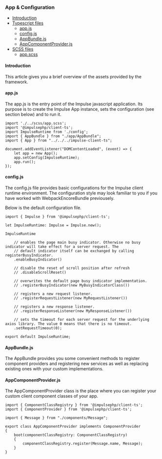 <h3 class="doc-title">App & Configuration</h3>

- [Introduction](#introduction)
- [Typescript files](#typescript-files)
  - [app.js](#app-js)
  - [config.js](#config-js)
  - [AppBundle.js](#appbundle-js)
  - [AppComponentProvider.js](#appcomponentprovider-js)
- [SCSS files](#scss-files)
  - [app.scss](#app-scss)

<h4><a name="introduction">Introduction</a></h4>
This article gives you a brief overview of the assets provided by the framework.

<h4><a id="app-js">app.js</a></h4>

The app.js is the entry point of the Impulse javascript application. Its purpose is to create the Impulse App instance, sets the configuration (see section below) and to run it. 

<pre class="imp-code code-white line-numbers language-js">
<code class="language-js">import './../scss/app.scss';
import '@impulsephp/client-ts';
import ImpulseRuntime from './config';
import { AppBundle } from "./app/AppBundle";
import { App } from "../../../impulse-client-ts";

document.addEventListener("DOMContentLoaded", (event) => {
    let app = new App();
    app.setConfig(ImpulseRuntime);
    app.run();
});</code>
</pre>

<h4><a id="config-js">config.js</a></h4>

The config.js file provides basic configurations for the Impulse client runtime environment. The configuration style may
look familiar to you if you have worked with WebpackEncoreBundle previousely.

Below is the default configuration file.

<pre class="imp-code code-white line-numbers language-js">
<code class="language-js">import { Impulse } from '@impulsephp/client-ts';

let ImpulseRuntime: Impulse = Impulse.new();

ImpulseRuntime

    // enables the page main busy indicator. Otherwise no busy indicator will take effect for a server request. The
    // default indicator itself can be exchanged by calling registerBusyIndicator.
    .enableBusyIndicator()

    // disable the reset of scroll position after refresh
    // .disableScrollReset()

    // overwrites the default page busy indicator implementation.
    // .registerBusyIndicator(new MyBusyIndicatorClass())

    // registers a new request listener.
    // .registerRequestListener(new MyRequestListener())

    // registers a new response listener.
    // .registerResponseListener(new MyResponseListener())

    // sets the timeout for each server request for the underlying axios library. The value 0 means that there is no timeout.
    .setRequestTimeout(0);

export default ImpulseRuntime;</code>
</pre>

<h4><a id="appbundle-js">AppBundle.js</a></h4>

The AppBundle provides you some convenient methods to register component providers and registering new services as well
as replacing existing ones with your custom implementations.

<h4><a id="appcomponentprovider-js">AppComponentProvider.js</a></h4>

The AppComponentProvider class is the place where you can register your custom client component classes of your app.

<pre class="imp-code code-white line-numbers language-js">
<code class="language-js">import { ComponentClassRegistry } from '@impulsephp/client-ts';
import { ComponentProvider } from '@impulsephp/client-ts';

import { Message } from "./components/Message";

export class AppComponentProvider implements ComponentProvider
{
    boot(componentClassRegistry: ComponentClassRegistry)
    {
        componentClassRegistry.register(Message.name, Message);
    }
}</code>
</pre>